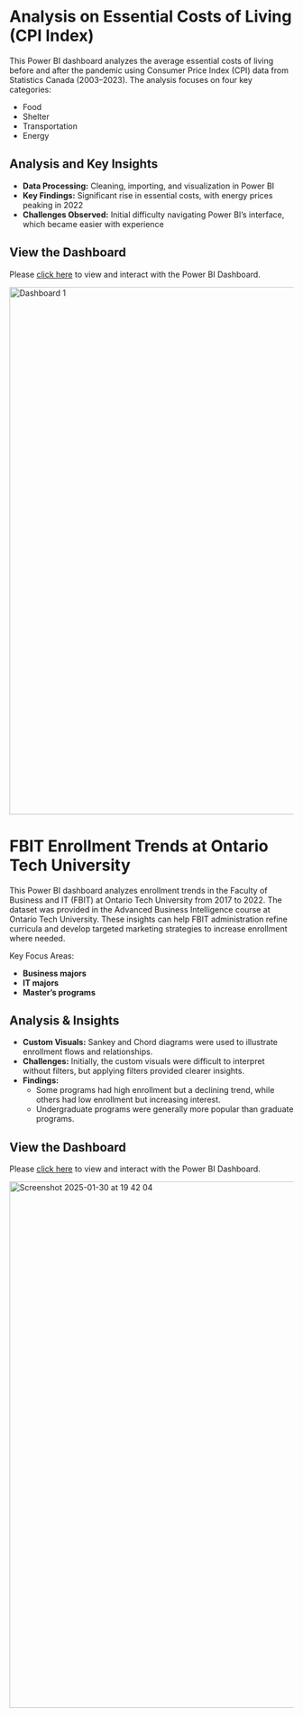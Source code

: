 # Analysis on Essential Costs of Living (CPI Index)

This Power BI dashboard analyzes the average essential costs of living before and after the pandemic using Consumer Price Index (CPI) data from Statistics Canada (2003–2023). The analysis focuses on four key categories:
- Food
- Shelter
- Transportation
- Energy

## Analysis and Key Insights

- **Data Processing:** Cleaning, importing, and visualization in Power BI
- **Key Findings:** Significant rise in essential costs, with energy prices peaking in 2022
- **Challenges Observed:** Initial difficulty navigating Power BI’s interface, which became easier with experience

## View the Dashboard
Please [click here](https://app.powerbi.com/view?r=eyJrIjoiYmQ1YzgxMGYtOWI3My00MmI1LWE3YWItOWQyNDM4NmY1YTBmIiwidCI6IjUxY2NhMGUxLTJkNWEtNGQxYi1hYTlhLWRkYWFhNzhhZWVjMiJ9) to view and interact with the Power BI Dashboard. 

<img width="936" alt="Dashboard 1" src="https://github.com/user-attachments/assets/49dab4d7-eddc-4686-a30b-5664291d4c40" />


# FBIT Enrollment Trends at Ontario Tech University
This Power BI dashboard analyzes enrollment trends in the Faculty of Business and IT (FBIT) at Ontario Tech University from 2017 to 2022. The dataset was provided in the Advanced Business Intelligence course at Ontario Tech University. These insights can help FBIT administration refine curricula and develop targeted marketing strategies to increase enrollment where needed.

Key Focus Areas:
- **Business majors**
- **IT majors**
- **Master’s programs**

## Analysis & Insights
- **Custom Visuals:** Sankey and Chord diagrams were used to illustrate enrollment flows and relationships.
- **Challenges:** Initially, the custom visuals were difficult to interpret without filters, but applying filters provided clearer insights.
- **Findings:**
  - Some programs had high enrollment but a declining trend, while others had low enrollment but increasing interest.
  - Undergraduate programs were generally more popular than graduate programs.

## View the Dashboard
Please [click here](https://app.fabric.microsoft.com/view?r=eyJrIjoiZTBiMzg5NDctZTlkNi00NzBhLTkxNTgtMjQyOTRjZTdmN2ZiIiwidCI6IjUxY2NhMGUxLTJkNWEtNGQxYi1hYTlhLWRkYWFhNzhhZWVjMiJ9) to view and interact with the Power BI Dashboard.

<img width="934" alt="Screenshot 2025-01-30 at 19 42 04" src="https://github.com/user-attachments/assets/9d0b5b55-f986-4611-b18d-734ddcbdec66" />


